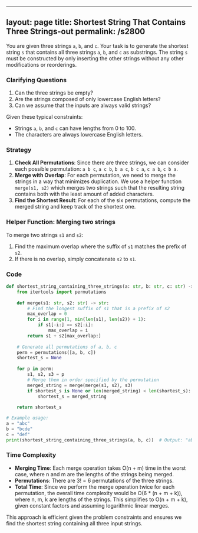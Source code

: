 
---
layout: page
title:  Shortest String That Contains Three Strings-out
permalink: /s2800
---
You are given three strings `a`, `b`, and `c`. Your task is to generate the shortest string `s` that contains all three strings `a`, `b`, and `c` as substrings. The string `s` must be constructed by only inserting the other strings without any other modifications or reorderings.

### Clarifying Questions
1. Can the three strings be empty?
2. Are the strings composed of only lowercase English letters?
3. Can we assume that the inputs are always valid strings?

Given these typical constraints:
- Strings `a`, `b`, and `c` can have lengths from 0 to 100.
- The characters are always lowercase English letters.

### Strategy
1. **Check All Permutations**: Since there are three strings, we can consider each possible permutation: `a b c`, `a c b`, `b a c`, `b c a`, `c a b`, `c b a`.
2. **Merge with Overlap**: For each permutation, we need to merge the strings in a way that minimizes duplication. We use a helper function `merge(s1, s2)` which merges two strings such that the resulting string contains both with the least amount of added characters.
3. **Find the Shortest Result**: For each of the six permutations, compute the merged string and keep track of the shortest one.

### Helper Function: Merging two strings
To merge two strings `s1` and `s2`:
1. Find the maximum overlap where the suffix of `s1` matches the prefix of `s2`.
2. If there is no overlap, simply concatenate `s2` to `s1`.

### Code
```python
def shortest_string_containing_three_strings(a: str, b: str, c: str) -> str:
    from itertools import permutations
    
    def merge(s1: str, s2: str) -> str:
        # Find the longest suffix of s1 that is a prefix of s2
        max_overlap = 0
        for i in range(1, min(len(s1), len(s2)) + 1):
            if s1[-i:] == s2[:i]:
                max_overlap = i
        return s1 + s2[max_overlap:]
    
    # Generate all permutations of a, b, c
    perm = permutations([a, b, c])
    shortest_s = None
    
    for p in perm:
        s1, s2, s3 = p
        # Merge them in order specified by the permutation
        merged_string = merge(merge(s1, s2), s3)
        if shortest_s is None or len(merged_string) < len(shortest_s):
            shortest_s = merged_string
    
    return shortest_s

# Example usage:
a = "abc"
b = "bcde"
c = "def"
print(shortest_string_containing_three_strings(a, b, c))  # Output: "abcdef"
```

### Time Complexity
- **Merging Time**: Each merge operation takes O(n + m) time in the worst case, where n and m are the lengths of the strings being merged.
- **Permutations**: There are 3! = 6 permutations of the three strings.
- **Total Time**: Since we perform the merge operation twice for each permutation, the overall time complexity would be O(6 * (n + m + k)), where n, m, k are lengths of the strings. This simplifies to O(n + m + k), given constant factors and assuming logarithmic linear merges.

This approach is efficient given the problem constraints and ensures we find the shortest string containing all three input strings.